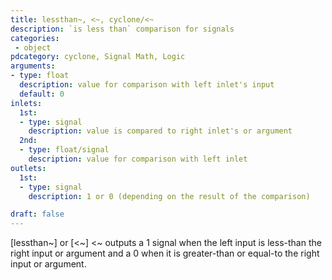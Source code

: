 ```yaml
---
title: lessthan~, <~, cyclone/<~
description: `is less than` comparison for signals
categories:
 - object
pdcategory: cyclone, Signal Math, Logic
arguments:
- type: float
  description: value for comparison with left inlet's input
  default: 0
inlets:
  1st:
  - type: signal
    description: value is compared to right inlet's or argument
  2nd:
  - type: float/signal
    description: value for comparison with left inlet
outlets:
  1st:
  - type: signal
    description: 1 or 0 (depending on the result of the comparison)

draft: false
---
```


[lessthan~] or [<~] <~ outputs a 1 signal when the left input is less-than the right input or argument and a 0 when it is greater-than or equal-to the right input or argument.

